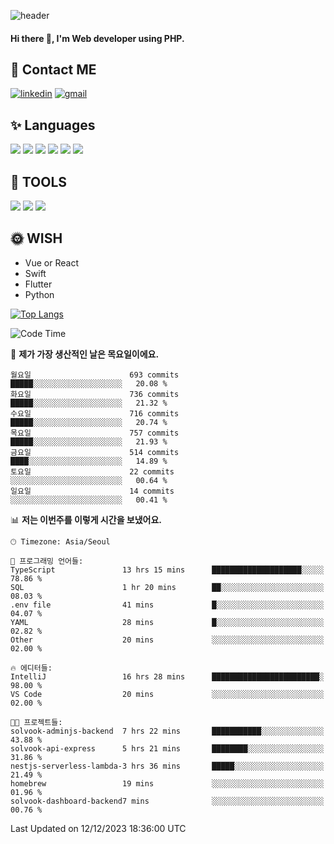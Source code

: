 ![header](https://capsule-render.vercel.app/api?type=waving&color=auto&height=300&section=header&text=Elin&fontSize=90&animation=twinkling)

#### Hi there 👋, I'm <b>Web developer</b> using PHP. ####

<!--
- 🔭 I’m currently working on Uniwill
- 🌱 I’m currently learning Vue or React or Python.
-->

<!---#### I am PHP developer --->

## 💌 Contact ME ###
[<img src='https://img.shields.io/badge/-EunjiKo-%230A66C2?style=flat-square&logo=LinkedIn&logoColor=white' alt='linkedin'>](https://www.linkedin.com/in/https://www.linkedin.com/in/eunji-ko-00a907164//)  [<img src='https://img.shields.io/badge/-einee214%40gmail.com-%23EA4335?style=flat-square&logo=Gmail&logoColor=white' alt='gmail'>](einee214@gmail.com)  


## ✨ Languages
<img src='https://img.shields.io/badge/-PHP-%23777BB4?style=for-the-badge&logo=PHP&logoColor=white'> <img src='https://img.shields.io/badge/-Laravel-%23FF2D20?style=for-the-badge&logo=Laravel&logoColor=white'> <img src='https://img.shields.io/badge/Jquery-%230769AD?style=for-the-badge&logo=Jquery&logoColor=white'> <img src='https://img.shields.io/badge/CSS3-%231572B6?style=for-the-badge&logo=CSS3&logoColor=white'> <img src='https://img.shields.io/badge/Bootstrap-%237952B3?style=for-the-badge&logo=Bootstrap&logoColor=white' > <img src='https://img.shields.io/badge/MySQL-%234479A1?style=for-the-badge&logo=MySQL&logoColor=white' >

## 🌷 TOOLS
<img src='https://img.shields.io/badge/PHPSTORM-%23000000?style=for-the-badge&logo=PhpStorm&logoColor=white' > <img src='https://img.shields.io/badge/GitLab-%23FCA121?style=for-the-badge&logo=GitLab&logoColor=white' > <img src='https://img.shields.io/badge/GitHub-%23181717?style=for-the-badge&logo=GitHub&logoColor=white'>


## 🌞 WISH
- Vue or React
- Swift
- Flutter
- Python


[![Top Langs](https://github-readme-stats.vercel.app/api/top-langs/?username=ein214&layout=compact)](https://github.com/anuraghazra/github-readme-stats)

<!--START_SECTION:waka-->
![Code Time](http://img.shields.io/badge/Code%20Time-3%2C101%20hrs%2056%20mins-blue)

📅 **제가 가장 생산적인 날은 목요일이에요.** 

```text
월요일                      693 commits         █████░░░░░░░░░░░░░░░░░░░░   20.08 % 
화요일                      736 commits         █████░░░░░░░░░░░░░░░░░░░░   21.32 % 
수요일                      716 commits         █████░░░░░░░░░░░░░░░░░░░░   20.74 % 
목요일                      757 commits         █████░░░░░░░░░░░░░░░░░░░░   21.93 % 
금요일                      514 commits         ████░░░░░░░░░░░░░░░░░░░░░   14.89 % 
토요일                      22 commits          ░░░░░░░░░░░░░░░░░░░░░░░░░   00.64 % 
일요일                      14 commits          ░░░░░░░░░░░░░░░░░░░░░░░░░   00.41 % 
```


📊 **저는 이번주를 이렇게 시간을 보냈어요.** 

```text
🕑︎ Timezone: Asia/Seoul

💬 프로그래밍 언어들: 
TypeScript               13 hrs 15 mins      ████████████████████░░░░░   78.86 % 
SQL                      1 hr 20 mins        ██░░░░░░░░░░░░░░░░░░░░░░░   08.03 % 
.env file                41 mins             █░░░░░░░░░░░░░░░░░░░░░░░░   04.07 % 
YAML                     28 mins             █░░░░░░░░░░░░░░░░░░░░░░░░   02.82 % 
Other                    20 mins             ░░░░░░░░░░░░░░░░░░░░░░░░░   02.00 % 

🔥 에디터들: 
IntelliJ                 16 hrs 28 mins      ████████████████████████░   98.00 % 
VS Code                  20 mins             ░░░░░░░░░░░░░░░░░░░░░░░░░   02.00 % 

🐱‍💻 프로젝트들: 
solvook-adminjs-backend  7 hrs 22 mins       ███████████░░░░░░░░░░░░░░   43.88 % 
solvook-api-express      5 hrs 21 mins       ████████░░░░░░░░░░░░░░░░░   31.86 % 
nestjs-serverless-lambda-3 hrs 36 mins       █████░░░░░░░░░░░░░░░░░░░░   21.49 % 
homebrew                 19 mins             ░░░░░░░░░░░░░░░░░░░░░░░░░   01.96 % 
solvook-dashboard-backend7 mins              ░░░░░░░░░░░░░░░░░░░░░░░░░   00.76 % 
```


 Last Updated on 12/12/2023 18:36:00 UTC
<!--END_SECTION:waka-->

<!---![GitHub stats](https://github-readme-stats.vercel.app/api?username=ein214&show_icons=true&theme=dracula)  --->



